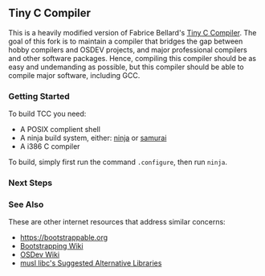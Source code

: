 ## Tiny C Compiler

This is a heavily modified version of Fabrice Bellard's
[Tiny C Compiler](https://bellard.org/tcc/). The goal of this fork is to
maintain a compiler that bridges the gap between hobby compilers and OSDEV
projects, and major professional compilers and other software packages. Hence,
compiling this compiler should be as easy and undemanding as possible, but this
compiler should be able to compile major software, including GCC.

### Getting Started

To build TCC you need:

 - A POSIX complient shell
 - A ninja build system, either: [ninja](https://github.com/ninja-build/ninja)
   or [samurai](https://github.com/michaelforney/samurai)
 - A i386 C compiler

To build, simply first run the command `.configure`, then run `ninja`.

### Next Steps

### See Also

These are other internet resources that address similar concerns:

 - https://bootstrappable.org
 - [Bootstrapping Wiki](https://bootstrapping.miraheze.org/wiki/Main_Page)
 - [OSDev Wiki](https://wiki.osdev.org/Main_Page)
 - [musl libc's Suggested Alternative Libraries](https://wiki.musl-libc.org/alternatives.html)

